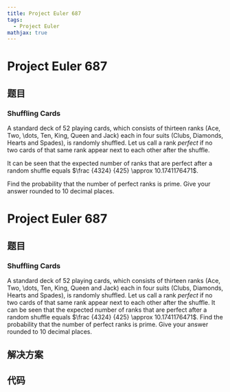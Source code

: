 ```yaml
---
title: Project Euler 687
tags:
  - Project Euler
mathjax: true
---
```

<escape><!-- more --></escape>
    
# Project Euler 687
## 题目
### Shuffling Cards

A standard deck of 52 playing cards, which consists of thirteen ranks (Ace, Two, \dots, Ten, King, Queen and Jack) each in four suits (Clubs, Diamonds, Hearts and Spades), is randomly shuffled.  Let us call a rank <i>perfect</i> if no two cards of that same rank appear next to each other after the shuffle.

It can be seen that the expected number of ranks that are perfect after a random shuffle equals $\frac {4324} {425} \approx 10.1741176471$.

Find the probability that the number of perfect ranks is prime. Give your answer rounded to 10 decimal places.


# Project Euler 687
## 题目
### Shuffling Cards

A standard deck of $52$ playing cards, which consists of thirteen ranks (Ace, Two, \dots, Ten, King, Queen and Jack) each in four suits (Clubs, Diamonds, Hearts and Spades), is randomly shuffled.  Let us call a rank <i>perfect</i> if no two cards of that same rank appear next to each other after the shuffle.
It can be seen that the expected number of ranks that are perfect after a random shuffle equals $\frac {4324} {425} \approx 10.1741176471$.
Find the probability that the number of perfect ranks is prime. Give your answer rounded to $10$ decimal places.


## 解决方案


## 代码


